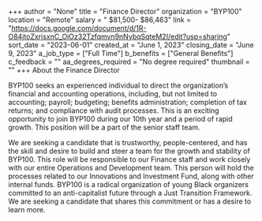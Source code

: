+++
author = "None"
title = "Finance Director"
organization = "BYP100"
location = "Remote"
salary = " $81,500- $86,463"
link = "https://docs.google.com/document/d/1R-O84jtoZxrjsxnC_OiOz32Tzfqmvn9nNybqSqteM2I/edit?usp=sharing"
sort_date = "2023-06-01"
created_at = "June 1, 2023"
closing_date = "June 9, 2023"
a_job_type = ["Full Time"]
b_benefits = ["General Benefits"]
c_feedback = ""
aa_degrees_required = "No degree required"
thumbnail = ""
+++
About the Finance Director

BYP100 seeks an experienced individual to direct the organization’s financial and accounting operations, including, but not limited to accounting; payroll; budgeting; benefits administration; completion of tax returns; and compliance with audit processes. This is an exciting opportunity to join BYP100 during our 10th year and a period of rapid growth. This position will be a part of the senior staff team.

We are seeking a candidate that is trustworthy, people-centered, and has the skill and desire to build and steer a team for the growth and stability of BYP100. This role will be responsible to our Finance staff and work closely with our entire Operations and Development team. This person will hold the processes related to our Innovations and Investment Fund, along with other internal funds. BYP100 is a radical organization of young Black organizers committed to an anti-capitalist future through a Just Transition Framework. We are seeking a candidate that shares this commitment or has a desire to learn more. 
